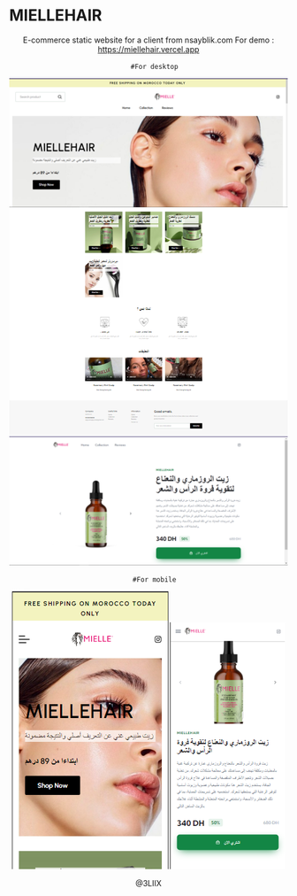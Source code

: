 # MIELLEHAIR
<div align="center">

E-commerce static website for a client from nsayblik.com
For demo : https://miellehair.vercel.app
  
       #For desktop
  <img src="assets/images/Screenshot_1.png">
  <img src="assets/images/Screenshot_2.png">
  <img src="assets/images/Screenshot_05.png">
  

       #For mobile
  <img src="assets/images/Screenshot_3.png">
  <img src="assets/images/Screenshot_4.png">

  @3LIIX
</div>
    
